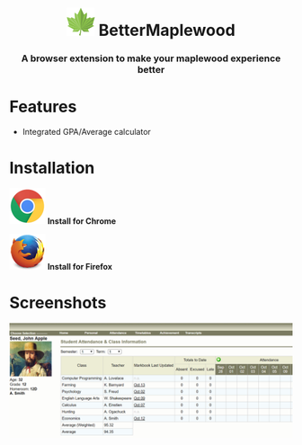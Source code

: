 <h1 align="center">
    <img src="/img/icon196.png" 
        height="50" width="50">
    BetterMaplewood <h3 align="center">A browser extension to make your maplewood experience better</h3>
</h1>

# Features
* Integrated GPA/Average calculator

# Installation

[![Install - Chrome](img/chrome64.png)](https://chrome.google.com/webstore/detail/bettermaplewood/baonaojcjpfdamkoenmgolcojncppifc) **Install for Chrome**

[![Install - Firefox](img/firefox64.png)](https://addons.mozilla.org/en-US/firefox/addon/bettermaplewood/) **Install for Firefox**

# Screenshots
![Sample of how a user account would look with the extension](screenshots/AvgCalc.png?raw=true)
